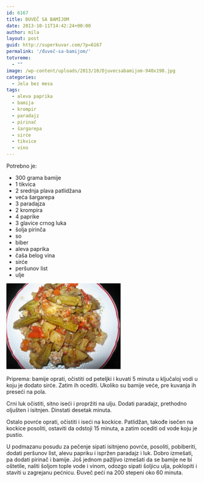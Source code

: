 ```yaml
---
id: 6167
title: ĐUVEČ SA BAMIJOM
date: 2013-10-11T14:42:24+00:00
author: mila
layout: post
guid: http://superkuvar.com/?p=6167
permalink: '/đuveč-sa-bamijom/'
totvreme:
  - ""
image: /wp-content/uploads/2013/10/Djuvecsabamijom-940x198.jpg
categories:
  - Jela bez mesa
tags:
  - aleva paprika
  - bamija
  - krompir
  - paradajz
  - pirinač
  - šargarepa
  - sirće
  - tikvice
  - vino
---
```

Potrebno je:

  * 300 grama bamije
  * 1 tikvica
  * 2 srednja plava patlidžana
  * veća šargarepa
  * 3 paradajza
  * 2 krompira
  * 4 paprike
  * 3 glavice crnog luka
  * šolja pirinča
  * so
  * biber
  * aleva paprika
  * čaša belog vina
  * sirće
  * peršunov list
  * ulje

[<img class="alignnone size-medium wp-image-6168" src="/wp-content/uploads/2013/10/Djuvecsabamijom-300x225.jpg" alt="Djuvecsabamijom" width="300" height="225" />](/wp-content/uploads/2013/10/Djuvecsabamijom.jpg)

Priprema: bamije oprati, očistiti od peteljki i kuvati 5 minuta u ključaloj vodi u koju je dodato sirće. Zatim ih ocediti. Ukoliko su bamije veće, pre kuvanja ih preseći na pola.

Crni luk očistiti, sitno iseći i propržiti na ulju. Dodati paradajz, prethodno oljušten i isitnjen. Dinstati desetak minuta.

Ostalo povrće oprati, očistiti i iseći na kockice. Patlidžan, takođe isečen na kockice posoliti, ostaviti da odstoji 15 minuta, a zatim ocediti od vode koju je pustio.

U podmazanu posudu za pečenje sipati isitnjeno povrće, posoliti, pobiberiti, dodati peršunov list, alevu papriku i ispržen paradajz i luk. Dobro izmešati, pa dodati pirinač i bamije. Još jednom pažljivo izmešati da se bamije ne bi oštetile, naliti šoljom tople vode i vinom, odozgo sipati šoljicu ulja, poklopiti i staviti u zagrejanu pećnicu. Đuveč peći na 200 stepeni oko 60 minuta.